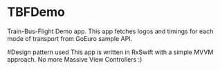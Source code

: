 # TBFDemo
Train-Bus-Flight Demo app. 
This app fetches logos and timings for each mode of transport from GoEuro sample API.

#Design pattern used
This app is written in RxSwift with a simple MVVM approach. No more Massive View Controllers :)
